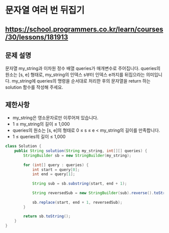 # 문자열 여러 번 뒤집기
https://school.programmers.co.kr/learn/courses/30/lessons/181913
---
## 문제 설명
문자열 my_string과 이차원 정수 배열 queries가 매개변수로 주어집니다. queries의 원소는 [s, e] 형태로, my_string의 인덱스 s부터 인덱스 e까지를 뒤집으라는 의미입니다. my_string에 queries의 명령을 순서대로 처리한 후의 문자열을 return 하는 solution 함수를 작성해 주세요.

## 제한사항
+ my_string은 영소문자로만 이루어져 있습니다.
+ 1 ≤ my_string의 길이 ≤ 1,000
+ queries의 원소는 [s, e]의 형태로 0 ≤ s ≤ e < my_string의 길이를 만족합니다.
+ 1 ≤ queries의 길이 ≤ 1,000
```java
class Solution {
    public String solution(String my_string, int[][] queries) {
        StringBuilder sb = new StringBuilder(my_string);
        
        for (int[] query : queries) {
            int start = query[0];
            int end = query[1];
            
            String sub = sb.substring(start, end + 1);
            
            String reversedSub = new StringBuilder(sub).reverse().toString();
            
            sb.replace(start, end + 1, reversedSub);
        }
        
        return sb.toString();
    }
}
```